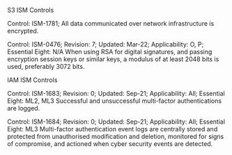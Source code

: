 S3 ISM Controls

Control: ISM-1781;
All data communicated over network infrastructure is encrypted.

Control: ISM-0476; Revision: 7; Updated: Mar-22; Applicability: O, P; Essential Eight: N/A When using RSA for digital signatures, and passing encryption session keys or similar keys, a modulus of at least 2048 bits is used, preferably 3072 bits.


IAM ISM Controls

Control: ISM-1683; Revision: 0; Updated: Sep-21; Applicability: All; Essential Eight: ML2, ML3
Successful and unsuccessful multi-factor authentications are logged.

Control: ISM-1684; Revision: 0; Updated: Sep-21; Applicability: All; Essential Eight: ML3
Multi-factor authentication event logs are centrally stored and protected from unauthorised modification and deletion,
monitored for signs of compromise, and actioned when cyber security events are detected.

